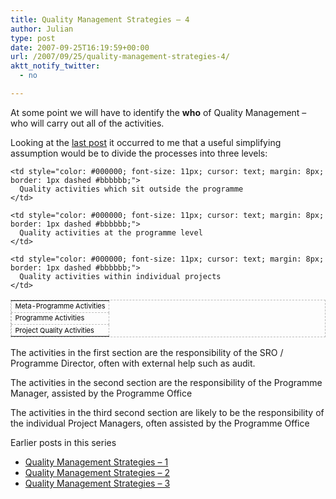 ```yaml
---
title: Quality Management Strategies – 4
author: Julian
type: post
date: 2007-09-25T16:19:59+00:00
url: /2007/09/25/quality-management-strategies-4/
aktt_notify_twitter:
  - no

---
```

At some point we will have to identify the **who** of Quality Management – who will carry out all of the activities.

Looking at the [last post][1] it occurred to me that a useful simplifying assumption would be to divide the processes into three levels:

<table style="cursor: default; border: 1px dashed #bbbbbb;" border="0">
  <tr>
    <td style="color: #000000; font-size: 11px; cursor: text; margin: 8px; border: 1px dashed #bbbbbb;">
      Meta-Programme Activities
    </td>
    
    <td style="color: #000000; font-size: 11px; cursor: text; margin: 8px; border: 1px dashed #bbbbbb;">
      Quality activities which sit outside the programme
    </td>
  </tr>
  
  <tr>
    <td style="color: #000000; font-size: 11px; cursor: text; margin: 8px; border: 1px dashed #bbbbbb;">
      Programme Activities
    </td>
    
    <td style="color: #000000; font-size: 11px; cursor: text; margin: 8px; border: 1px dashed #bbbbbb;">
      Quality activities at the programme level
    </td>
  </tr>
  
  <tr>
    <td style="color: #000000; font-size: 11px; cursor: text; margin: 8px; border: 1px dashed #bbbbbb;">
      Project Quality Activities
    </td>
    
    <td style="color: #000000; font-size: 11px; cursor: text; margin: 8px; border: 1px dashed #bbbbbb;">
      Quality activities within individual projects
    </td>
  </tr>
</table>

<ins style="border-bottom-width: 1px; border-bottom-style: solid; border-bottom-color: green; text-decoration: none; color: green;" datetime="2007-09-26T07:51:13+00:00"></ins>

The activities in the first section are the responsibility of the SRO / Programme Director, often with external help such as audit.

The activities in the second section are the responsibility of the Programme Manager, assisted by the Programme Office

The activities in the third second section are likely to be the responsibility of the individual Project Managers, often assisted by the Programme Office

Earlier posts in this series

  * [Quality Management Strategies &#8211; 1][2]
  * [Quality Management Strategies &#8211; 2][3]
  * [Quality Management Strategies &#8211; 3][4]

 [1]: https://www.synesthesia.co.uk/blog/archives/2007/09/25/quality-management-strategies-3/
 [2]: https://www.synesthesia.co.uk/blog/archives/2007/09/25/quality-management-strategies-1/ "Permanent Link to Quality Management Strategies - 1"
 [3]: https://www.synesthesia.co.uk/blog/archives/2007/09/25/quality-management-strategies-2/ "Permanent Link to Quality Management Strategies - 2"
 [4]: https://www.synesthesia.co.uk/blog/archives/2007/09/25/quality-management-strategies-3/ "Permanent Link to Quality Management Strategies - 2"